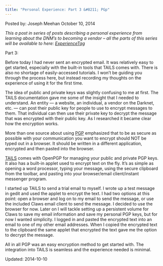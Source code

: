 ```yaml
---
title: "Personal Experience: Part 3 &#8211; PGp"
---
```



Posted by: Joseph Meehan
<span>October 10, 2014</span>
    

<p><em>This a post in series of posts describing a personal experience from learning about the DNM’s to becoming a vendor – all the parts of this series will be available to here: <a href="tag/ExperienceTag/">ExperienceTag</a></em></p>
<p>Part 3:</p>
<p>Before today I had never sent an encrypted email. It was relatively easy to get started, especially with the built-in tools that TAILS comes with. There is also no shortage of easily-accessed tutorials. I won&#8217;t be guiding you through the process here, but instead recording my thoughts on the experience of using it for the first time.</p>
<p>The idea of public and private keys was slightly confusing to me at first. The TAILS documentation gave me some of the insight that I needed to understand. An entity &#8212; a website, an individual, a vendor on the Darknet, etc. &#8212; can post their public key for people to use to encrypt messages to them. That individual can then use their private key to decrypt the message that was encrypted with their public key. As I researched it became clear how the encryption works.</p>
<p>More than one source about using <a title="PGP Tutorial For Newbs (Gpg4Win)" href="2013/11/11/pgp-tutorial-for-newbs-gpg4win/">PGP</a> emphasized that to be as secure as possible with your communication you want to encrypt should NOT be typed out in a browser. It should be written in a different application, encrypted and then pasted into the browser.</p>
<p><a href="https://gir.pub/deepdotweb/2014/06/14/simple-tails-installation/">TAILS</a> comes with OpenPGP for managing your public and private PGP keys. It also has a built-in applet used to encrypt text on the fly. It&#8217;s as simple as opening a word processor, typing your message, using the secure clipboard from the toolbar, and pasting into your browser/email client/instant messenger program.</p>
<p>I started up TAILS to send a trial email to myself. I wrote up a test message in gedit and used the applet to encrypt the text. I had two options at this point: open a browser and log on to my email to send the message, or use the included Claws email client to send the message. I decided to use the browser for now. Later on I will tackle setting up a persistent volume for Claws to save my email information and save my personal PGP keys, but for now I wanted simplicity. I logged in and pasted the encrypted text into an email to one of my other email addresses. When I copied the encrypted text to the clipboard the same applet that encrypted the text gave me the option to decrypt the message.</p>
<p>All in all PGP was an easy encryption method to get started with. The integration into TAILS is seamless and the experience needed is minimal.</p>


Updated: 2014-10-10

    
